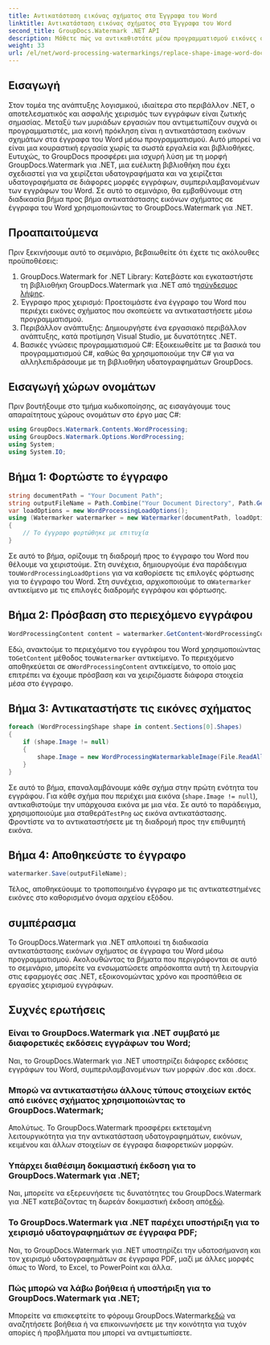 ```yaml
---
title: Αντικατάσταση εικόνας σχήματος στα Έγγραφα του Word
linktitle: Αντικατάσταση εικόνας σχήματος στα Έγγραφα του Word
second_title: GroupDocs.Watermark .NET API
description: Μάθετε πώς να αντικαθιστάτε μέσω προγραμματισμού εικόνες σχήματος σε έγγραφα του Word χρησιμοποιώντας το GroupDocs.Watermark για .NET. Απλοποιήστε τις εργασίες χειρισμού εγγράφων χωρίς κόπο.
weight: 33
url: /el/net/word-processing-watermarkings/replace-shape-image-word-docs/
---
```

## Εισαγωγή
Στον τομέα της ανάπτυξης λογισμικού, ιδιαίτερα στο περιβάλλον .NET, ο αποτελεσματικός και ασφαλής χειρισμός των εγγράφων είναι ζωτικής σημασίας. Μεταξύ των μυριάδων εργασιών που αντιμετωπίζουν συχνά οι προγραμματιστές, μια κοινή πρόκληση είναι η αντικατάσταση εικόνων σχημάτων στα έγγραφα του Word μέσω προγραμματισμού. Αυτό μπορεί να είναι μια κουραστική εργασία χωρίς τα σωστά εργαλεία και βιβλιοθήκες.
Ευτυχώς, το GroupDocs προσφέρει μια ισχυρή λύση με τη μορφή GroupDocs.Watermark για .NET, μια ευέλικτη βιβλιοθήκη που έχει σχεδιαστεί για να χειρίζεται υδατογραφήματα και να χειρίζεται υδατογραφήματα σε διάφορες μορφές εγγράφων, συμπεριλαμβανομένων των εγγράφων του Word. Σε αυτό το σεμινάριο, θα εμβαθύνουμε στη διαδικασία βήμα προς βήμα αντικατάστασης εικόνων σχήματος σε έγγραφα του Word χρησιμοποιώντας το GroupDocs.Watermark για .NET.
## Προαπαιτούμενα
Πριν ξεκινήσουμε αυτό το σεμινάριο, βεβαιωθείτε ότι έχετε τις ακόλουθες προϋποθέσεις:
1.  GroupDocs.Watermark for .NET Library: Κατεβάστε και εγκαταστήστε τη βιβλιοθήκη GroupDocs.Watermark για .NET από τη[σύνδεσμος λήψης](https://releases.groupdocs.com/Watermark/net/).
2. Έγγραφο προς χειρισμό: Προετοιμάστε ένα έγγραφο του Word που περιέχει εικόνες σχήματος που σκοπεύετε να αντικαταστήσετε μέσω προγραμματισμού.
3. Περιβάλλον ανάπτυξης: Δημιουργήστε ένα εργασιακό περιβάλλον ανάπτυξης, κατά προτίμηση Visual Studio, με δυνατότητες .NET.
4. Βασικές γνώσεις προγραμματισμού C#: Εξοικειωθείτε με τα βασικά του προγραμματισμού C#, καθώς θα χρησιμοποιούμε την C# για να αλληλεπιδράσουμε με τη βιβλιοθήκη υδατογραφημάτων GroupDocs.
## Εισαγωγή χώρων ονομάτων
Πριν βουτήξουμε στο τμήμα κωδικοποίησης, ας εισαγάγουμε τους απαραίτητους χώρους ονομάτων στο έργο μας C#:
```csharp
using GroupDocs.Watermark.Contents.WordProcessing;
using GroupDocs.Watermark.Options.WordProcessing;
using System;
using System.IO;
```
## Βήμα 1: Φορτώστε το έγγραφο
```csharp
string documentPath = "Your Document Path";
string outputFileName = Path.Combine("Your Document Directory", Path.GetFileName(documentPath));
var loadOptions = new WordProcessingLoadOptions();
using (Watermarker watermarker = new Watermarker(documentPath, loadOptions))
{
    // Το έγγραφο φορτώθηκε με επιτυχία
}
```
 Σε αυτό το βήμα, ορίζουμε τη διαδρομή προς το έγγραφο του Word που θέλουμε να χειριστούμε. Στη συνέχεια, δημιουργούμε ένα παράδειγμα του`WordProcessingLoadOptions` για να καθορίσετε τις επιλογές φόρτωσης για το έγγραφο του Word. Στη συνέχεια, αρχικοποιούμε το α`Watermarker` αντικείμενο με τις επιλογές διαδρομής εγγράφου και φόρτωσης.
## Βήμα 2: Πρόσβαση στο περιεχόμενο εγγράφου
```csharp
WordProcessingContent content = watermarker.GetContent<WordProcessingContent>();
```
 Εδώ, ανακτούμε το περιεχόμενο του εγγράφου του Word χρησιμοποιώντας το`GetContent` μέθοδος του`Watermarker` αντικείμενο. Το περιεχόμενο αποθηκεύεται σε α`WordProcessingContent` αντικείμενο, το οποίο μας επιτρέπει να έχουμε πρόσβαση και να χειριζόμαστε διάφορα στοιχεία μέσα στο έγγραφο.
## Βήμα 3: Αντικαταστήστε τις εικόνες σχήματος
```csharp
foreach (WordProcessingShape shape in content.Sections[0].Shapes)
{
    if (shape.Image != null)
    {
        shape.Image = new WordProcessingWatermarkableImage(File.ReadAllBytes(Constants.TestPng));
    }
}
```
Σε αυτό το βήμα, επαναλαμβάνουμε κάθε σχήμα στην πρώτη ενότητα του εγγράφου. Για κάθε σχήμα που περιέχει μια εικόνα (`shape.Image != null`), αντικαθιστούμε την υπάρχουσα εικόνα με μια νέα. Σε αυτό το παράδειγμα, χρησιμοποιούμε μια σταθερά`TestPng` ως εικόνα αντικατάστασης. Φροντίστε να το αντικαταστήσετε με τη διαδρομή προς την επιθυμητή εικόνα.
## Βήμα 4: Αποθηκεύστε το έγγραφο
```csharp
watermarker.Save(outputFileName);
```
Τέλος, αποθηκεύουμε το τροποποιημένο έγγραφο με τις αντικατεστημένες εικόνες στο καθορισμένο όνομα αρχείου εξόδου.

## συμπέρασμα
Το GroupDocs.Watermark για .NET απλοποιεί τη διαδικασία αντικατάστασης εικόνων σχήματος σε έγγραφα του Word μέσω προγραμματισμού. Ακολουθώντας τα βήματα που περιγράφονται σε αυτό το σεμινάριο, μπορείτε να ενσωματώσετε απρόσκοπτα αυτή τη λειτουργία στις εφαρμογές σας .NET, εξοικονομώντας χρόνο και προσπάθεια σε εργασίες χειρισμού εγγράφων.
## Συχνές ερωτήσεις
### Είναι το GroupDocs.Watermark για .NET συμβατό με διαφορετικές εκδόσεις εγγράφων του Word;
Ναι, το GroupDocs.Watermark για .NET υποστηρίζει διάφορες εκδόσεις εγγράφων του Word, συμπεριλαμβανομένων των μορφών .doc και .docx.
### Μπορώ να αντικαταστήσω άλλους τύπους στοιχείων εκτός από εικόνες σχήματος χρησιμοποιώντας το GroupDocs.Watermark;
Απολύτως. Το GroupDocs.Watermark προσφέρει εκτεταμένη λειτουργικότητα για την αντικατάσταση υδατογραφημάτων, εικόνων, κειμένου και άλλων στοιχείων σε έγγραφα διαφορετικών μορφών.
### Υπάρχει διαθέσιμη δοκιμαστική έκδοση για το GroupDocs.Watermark για .NET;
 Ναι, μπορείτε να εξερευνήσετε τις δυνατότητες του GroupDocs.Watermark για .NET κατεβάζοντας τη δωρεάν δοκιμαστική έκδοση από[εδώ](https://releases.groupdocs.com/).
### Το GroupDocs.Watermark για .NET παρέχει υποστήριξη για το χειρισμό υδατογραφημάτων σε έγγραφα PDF;
Ναι, το GroupDocs.Watermark για .NET υποστηρίζει την υδατοσήμανση και τον χειρισμό υδατογραφημάτων σε έγγραφα PDF, μαζί με άλλες μορφές όπως το Word, το Excel, το PowerPoint και άλλα.
### Πώς μπορώ να λάβω βοήθεια ή υποστήριξη για το GroupDocs.Watermark για .NET;
 Μπορείτε να επισκεφτείτε το φόρουμ GroupDocs.Watermark[εδώ](https://forum.groupdocs.com/c/watermark/19) να αναζητήσετε βοήθεια ή να επικοινωνήσετε με την κοινότητα για τυχόν απορίες ή προβλήματα που μπορεί να αντιμετωπίσετε.